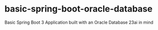 # basic-spring-boot-oracle-database
Basic Spring Boot 3 Application built with an Oracle Database 23ai in mind
